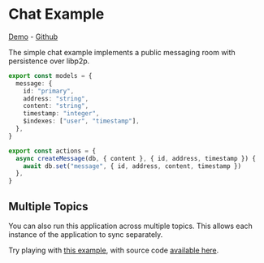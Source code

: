# Chat Example

[Demo](https://canvas-chat.pages.dev/) - [Github](https://github.com/canvasxyz/canvas/tree/main/examples/chat)

The simple chat example implements a public messaging room
with persistence over libp2p.

```ts
export const models = {
  message: {
    id: "primary",
    address: "string",
    content: "string",
    timestamp: "integer",
    $indexes: ["user", "timestamp"],
  },
}

export const actions = {
  async createMessage(db, { content }, { id, address, timestamp }) {
    await db.set("message", { id, address, content, timestamp })
  },
}
```

## Multiple Topics

You can also run this application across multiple topics. This allows
each instance of the application to sync separately.

Try playing with [this example](https://mud-example.vercel.app), with source code
[available here](https://github.com/canvasxyz/mud-example).
